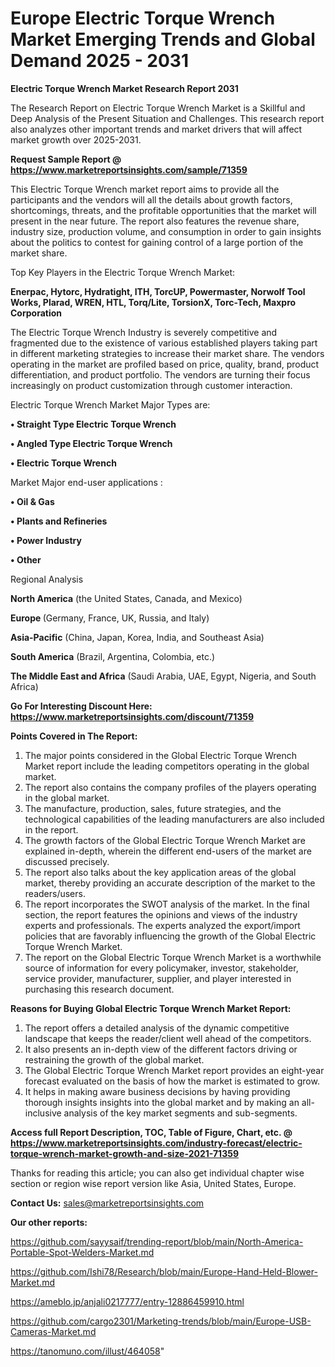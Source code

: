 # Europe Electric Torque Wrench Market Emerging Trends and Global Demand 2025 - 2031

<strong>Electric Torque Wrench Market Research Report 2031</strong>

The Research Report on Electric Torque Wrench Market is a Skillful and Deep Analysis of the Present Situation and Challenges. This research report also analyzes other important trends and market drivers that will affect market growth over 2025-2031.

<strong>Request Sample Report @ <a href=https://www.marketreportsinsights.com/sample/71359>https://www.marketreportsinsights.com/sample/71359</a></strong>

This Electric Torque Wrench market report aims to provide all the participants and the vendors will all the details about growth factors, shortcomings, threats, and the profitable opportunities that the market will present in the near future. The report also features the revenue share, industry size, production volume, and consumption in order to gain insights about the politics to contest for gaining control of a large portion of the market share.

Top Key Players in the Electric Torque Wrench Market:

<strong>Enerpac, Hytorc, Hydratight, ITH, TorcUP, Powermaster, Norwolf Tool Works, Plarad, WREN, HTL, Torq/Lite, TorsionX, Torc-Tech, Maxpro Corporation</strong>

The Electric Torque Wrench Industry is severely competitive and fragmented due to the existence of various established players taking part in different marketing strategies to increase their market share. The vendors operating in the market are profiled based on price, quality, brand, product differentiation, and product portfolio. The vendors are turning their focus increasingly on product customization through customer interaction.

Electric Torque Wrench Market Major Types are:

<strong>• Straight Type Electric Torque Wrench

• Angled Type Electric Torque Wrench

• Electric Torque Wrench</strong>

Market Major end-user applications :

<strong>• Oil & Gas

• Plants and Refineries

• Power Industry

• Other</strong>

Regional Analysis

</u><strong><b>North America</b></strong> (the United States, Canada, and Mexico)

<strong><b>Europe </b></strong>(Germany, France, UK, Russia, and Italy)

<strong><b>Asia-Pacific</b></strong> (China, Japan, Korea, India, and Southeast Asia)

<strong><b>South America</b></strong> (Brazil, Argentina, Colombia, etc.)

<strong><b>The Middle East and Africa</b></strong> (Saudi Arabia, UAE, Egypt, Nigeria, and South Africa)

<strong>Go For Interesting Discount Here: <a href=https://www.marketreportsinsights.com/discount/71359>https://www.marketreportsinsights.com/discount/71359</a></strong>

<strong>Points Covered in The Report:</strong>
<ol>
  <li>The major points considered in the Global Electric Torque Wrench Market report include the leading competitors operating in the global market.</li>
  <li>The report also contains the company profiles of the players operating in the global market.</li>
  <li>The manufacture, production, sales, future strategies, and the technological capabilities of the leading manufacturers are also included in the report.</li>
  <li>The growth factors of the Global Electric Torque Wrench Market are explained in-depth, wherein the different end-users of the market are discussed precisely.</li>
  <li>The report also talks about the key application areas of the global market, thereby providing an accurate description of the market to the readers/users.</li>
  <li>The report incorporates the SWOT analysis of the market. In the final section, the report features the opinions and views of the industry experts and professionals. The experts analyzed the export/import policies that are favorably influencing the growth of the Global Electric Torque Wrench Market.</li>
  <li>The report on the Global Electric Torque Wrench Market is a worthwhile source of information for every policymaker, investor, stakeholder, service provider, manufacturer, supplier, and player interested in purchasing this research document.</li>
</ol>
<strong>Reasons for Buying Global Electric Torque Wrench Market Report:</strong>

<ol>
  <li>The report offers a detailed analysis of the dynamic competitive landscape that keeps the reader/client well ahead of the competitors.</li>
  <li>It also presents an in-depth view of the different factors driving or restraining the growth of the global market.</li>
  <li>The Global Electric Torque Wrench Market report provides an eight-year forecast evaluated on the basis of how the market is estimated to grow.</li>
  <li>It helps in making aware business decisions by having providing thorough insights insights into the global market and by making an all-inclusive analysis of the key market segments and sub-segments.</li>
</ol>
<strong>Access full Report Description, TOC, Table of Figure, Chart, etc. @ <a href=https://www.marketreportsinsights.com/industry-forecast/electric-torque-wrench-market-growth-and-size-2021-71359>https://www.marketreportsinsights.com/industry-forecast/electric-torque-wrench-market-growth-and-size-2021-71359</a></strong>


Thanks for reading this article; you can also get individual chapter wise section or region wise report version like Asia, United States, Europe.

<strong>Contact Us:</strong>
sales@marketreportsinsights.com

<strong>Our other reports:</strong>

<a href=https://github.com/sayysaif/trending-report/blob/main/North-America-Portable-Spot-Welders-Market.md>https://github.com/sayysaif/trending-report/blob/main/North-America-Portable-Spot-Welders-Market.md</a>

<a href=https://github.com/Ishi78/Research/blob/main/Europe-Hand-Held-Blower-Market.md>https://github.com/Ishi78/Research/blob/main/Europe-Hand-Held-Blower-Market.md</a>

<a href=https://ameblo.jp/anjali0217777/entry-12886459910.html>https://ameblo.jp/anjali0217777/entry-12886459910.html</a>

<a href=https://github.com/cargo2301/Marketing-trends/blob/main/Europe-USB-Cameras-Market.md>https://github.com/cargo2301/Marketing-trends/blob/main/Europe-USB-Cameras-Market.md</a>

<a href=https://tanomuno.com/illust/464058>https://tanomuno.com/illust/464058</a>"
